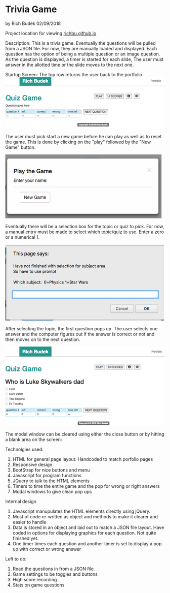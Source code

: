 # Trivia Game

by Rich Budek 02/09/2018

Project location for viewing   [richbu.github.io](https://richbu.github.io/Game_Quiz/)

Description:
This is a trivia game.  Eventually the questions will be pulled from a JSON file.  For now, they are manually loaded and displayed. Each question has the option of being a multiple question or an image question.  As the question is displayed, a timer is started for each slide,  The user must answer in the allotted time or the slide moves to the next one.

Startup Screen:
The top row returns the user back to the portfolio
![Start up Screen](/assets/images/screen_caps/QuizGame_01.png)

The user must pick start a new game before he can play as well as to reset the game.  This is done by clicking on the "play" followed by the "New Game" button.

![New game](/assets/images/screen_caps/QuizGame_02.png)


Eventually there will be a selection box for the topic or quiz to pick.  For now, a manual entry must be made to select which topic/quiz to use.  Enter a zero or a numerical 1.

![Topic Selection](/assets/images/screen_caps/QuizGame_03.png)

After selecting the topic, the first question pops up.  The user selects one answer and the computer figures out if the answer is correct or not and then moves on to the next question.

![Typical Question](/assets/images/screen_caps/QuizGame_04.png)


The modal window can be cleared using either the close button or by hitting a blank area on the screen:



Technolgies used:
1. HTML for general page layout.  Handcoded to match porfolio pages
2. Responsive design
3. BootStrap for nice buttons and menu
4. Javascript for program functions
5. JQuery to talk to the HTML elements
6. Timers to time the entire game and the pop for wrong or right answers
7. Modal windows to give clean pop ups

Internal design
1. Javascript manupulates the HTML elements directly using jQuery.
2. Most of code re-written as object and methods to make it clearer and easier to handle
3. Data is stored in an object and laid out to match a JSON file layout.  Have coded in options for displaying graphics for each question. Not quite finished yet.
4. One timer times each question and another timer is set to display a pop up with correct or wrong answer

Left to do:
1. Read the questions in from a JSON file.
3. Game settings to be toggles and buttons
4. High score recording
5. Stats on game questions



